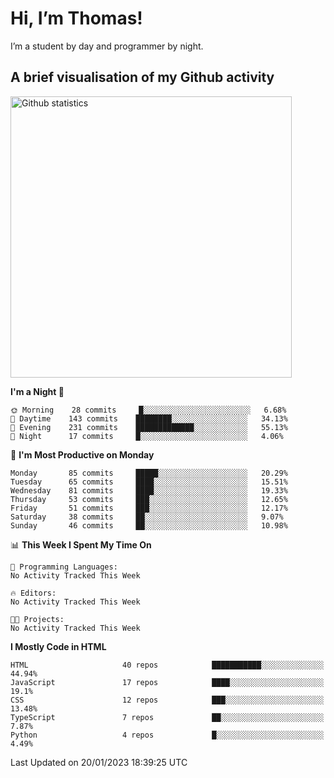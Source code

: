 # Hi, I’m Thomas!
I’m a student by day and programmer by night.

## A brief visualisation of my Github activity

<img title="My Github statistics" alt="Github statistics" width="450px" src="https://github-readme-stats.vercel.app/api?username=thomasrettig&show_icons=true&include_all_commits=true&count_private=true&&hide=issues&theme=tokyonight&border_radius=6px"/>

<!--START_SECTION:waka-->
**I'm a Night 🦉** 

```text
🌞 Morning    28 commits     █░░░░░░░░░░░░░░░░░░░░░░░░   6.68% 
🌆 Daytime    143 commits    ████████░░░░░░░░░░░░░░░░░   34.13% 
🌃 Evening    231 commits    █████████████░░░░░░░░░░░░   55.13% 
🌙 Night      17 commits     █░░░░░░░░░░░░░░░░░░░░░░░░   4.06%

```
📅 **I'm Most Productive on Monday** 

```text
Monday       85 commits     █████░░░░░░░░░░░░░░░░░░░░   20.29% 
Tuesday      65 commits     ████░░░░░░░░░░░░░░░░░░░░░   15.51% 
Wednesday    81 commits     ████░░░░░░░░░░░░░░░░░░░░░   19.33% 
Thursday     53 commits     ███░░░░░░░░░░░░░░░░░░░░░░   12.65% 
Friday       51 commits     ███░░░░░░░░░░░░░░░░░░░░░░   12.17% 
Saturday     38 commits     ██░░░░░░░░░░░░░░░░░░░░░░░   9.07% 
Sunday       46 commits     ██░░░░░░░░░░░░░░░░░░░░░░░   10.98%

```


📊 **This Week I Spent My Time On** 

```text
💬 Programming Languages: 
No Activity Tracked This Week

🔥 Editors: 
No Activity Tracked This Week

🐱‍💻 Projects: 
No Activity Tracked This Week

```

**I Mostly Code in HTML** 

```text
HTML                     40 repos            ███████████░░░░░░░░░░░░░░   44.94% 
JavaScript               17 repos            ████░░░░░░░░░░░░░░░░░░░░░   19.1% 
CSS                      12 repos            ███░░░░░░░░░░░░░░░░░░░░░░   13.48% 
TypeScript               7 repos             ██░░░░░░░░░░░░░░░░░░░░░░░   7.87% 
Python                   4 repos             █░░░░░░░░░░░░░░░░░░░░░░░░   4.49%

```



 Last Updated on 20/01/2023 18:39:25 UTC
<!--END_SECTION:waka-->
